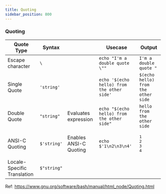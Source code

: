 ```yaml
---
title: Quoting
sidebar_position: 800
---
```



### Quoting

| Quote Type                  | Syntax      |                        | Usecase                                    | Output                              |
|-----------------------------|-------------|------------------------|--------------------------------------------|-------------------------------------|
| Escape character            | `\`         |                        | `echo "I'm a double quote \""`             | `I'm a double quote "`              |
| Single Quote                | `'string'`  |                        | `echo '$(echo hello) from the other side'` | `$(echo hello) from the other side` |
| Double Quote                | `"string"`  | Evaluates expression   | `echo "$(echo hello) from the other side"` | `hello from the other side`         |
| ANSI-C Quoting              | `$'string'` | Enables ANSI-C Quoting | `echo $'1\n2\n3\n4'`                       | <pre>1<br/>2<br/>3<br/>4<br/></pre> |
| Locale-Specific Translation | `$"string"` |                        |                                            |                                     |

Ref: https://www.gnu.org/software/bash/manual/html_node/Quoting.html